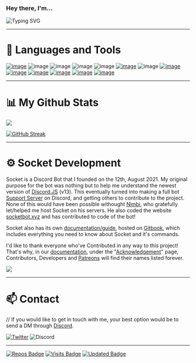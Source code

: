 ### Hey there, I'm...
![Typing SVG](https://readme-typing-svg.herokuapp.com?color=%2300DDFF&vCenter=true&width=600&lines=MountainTiger144;A+Full+Stack+Developer;A+Discord+Bot+Creator;Always+Learning+New+Skills)

-------------------
# 🧱 Languages and Tools

[![image](https://img.shields.io/badge/Visual_Studio_Code-0078D4?style=for-the-badge&logo=visual%20studio%20code&logoColor=white)](https://code.visualstudio.com/)
![image](https://img.shields.io/badge/HTML-239120?style=for-the-badge&logo=html5&logoColor=white) 
![image](https://img.shields.io/badge/CSS-239120?&style=for-the-badge&logo=css3&logoColor=white)
![image](https://img.shields.io/badge/JavaScript-F7DF1E?style=for-the-badge&logo=javascript&logoColor=black)
![image](https://img.shields.io/badge/json-5E5C5C?style=for-the-badge&logo=json&logoColor=white)
[![image](https://img.shields.io/badge/Node.js-339933?style=for-the-badge&logo=nodedotjs&logoColor=white)](https://nodejs.org/en/)
![image](https://img.shields.io/badge/npm-CB3837?style=for-the-badge&logo=npm&logoColor=white)
[![image](https://img.shields.io/badge/Git-F05032?style=for-the-badge&logo=git&logoColor=whit)](https://git-scm.com/)
[![image](https://img.shields.io/badge/Google_chrome-4285F4?style=for-the-badge&logo=Google-chrome&logoColor=white)](https://www.google.co.uk/chrome/)
[![image](https://img.shields.io/badge/Windows-0078D6?style=for-the-badge&logo=windows&logoColor=white)](https://www.microsoft.com/en-au/windows)
[![image](https://img.shields.io/badge/Adobe%20Premiere%20Pro-9999FF?style=for-the-badge&logo=Adobe%20Premiere%20Pro&logoColor=white)](https://www.adobe.com/products/premiere.html)
[![image](https://img.shields.io/badge/Adobe%20Photoshop-31A8FF?style=for-the-badge&logo=Adobe%20Photoshop&logoColor=black)](https://www.adobe.com/products/photoshop.html)
[![image](https://img.shields.io/badge/Spotify-1ED760?&style=for-the-badge&logo=spotify&logoColor=white)](https://open.spotify.com/)

-------------------

# 📊 My Github Stats

<a href="https://github.com/mountaintiger144">
  <img align="center" src="https://github-readme-stats.vercel.app/api?username=mountaintiger144&bg_color=12131A&title_color=7ad3ff&text_color=fff&show_icons=true&icon_color=7ad3ff" />
</a>

[![GitHub Streak](http://github-readme-streak-stats.herokuapp.com?user=MountainTiger144&theme=dark&background=12131A&stroke=FFFFFF&border=FFFFFF&ring=7AD3FF&fire=7AD3FF&currStreakNum=FFFFFF&sideNums=FFFFFF&currStreakLabel=CACACA&sideLabels=CACACA)](https://git.io/streak-stats)

-------------------

# ⚙ Socket Development

Socket is a Discord Bot that I founded on the 12th, August 2021. My original purpose for the bot was nothing but to help me understand the newest version of [Discord.JS](https://discord.js.org/) (v13). This eventually turned into making a full bot [Support Server](https://support.socketbot.xyz) on Discord, and getting others to contribute to the project. None of this would have been possible withought [Nimbi](https://github.com/PhantomNimbi), who gratefully let/helped me host Socket on his servers. He also coded the website [socketbot.xyz](https://socketbot.xyz) and has contributed to code of the bot!

Socket also has its own [documentation/guide](https://docs.socketbot.xyz/), hosted on [Gitbook](https://gitbook.io/), which includes everything you need to know about Socket and it's commands.

I'd like to thank everyone who've Contributed in any way to this project! That's why, in our [documentation](https://docs.socketbot.xyz/), under the "[Acknowledgement](https://docs.socketbot.xyz/other/acknowledgement)" page, Contributors, Developers and [Patreons](https://www.patreon.com/socketbot) will find their names listed forever.

<a href="https://github.com/Socket-Development/website">
  <img align="center" src="https://github-readme-stats.vercel.app/api/pin?username=socket-development&repo=website&title_color=7ad3ff&icon_color=7ad3ff&text_color=9f9f9f&bg_color=12131A&show_owner=true" />
</a>

-------------------

# 📫 Contact

// If you would like to get in touch with me, your best option would be to send a DM through [Discord](https://discord.com/).

<a href="https://twitter.com/MountainT144">![Twitter](https://img.shields.io/badge/MountainT144-%231DA1F2.svg?style=for-the-badge&logo=Twitter&logoColor=white)</a> 
![Discord](https://img.shields.io/badge/MountainTiger%239733-%237289DA.svg?style=for-the-badge&logo=discord&logoColor=white)

-------------------

[![Repos Badge](https://badges.pufler.dev/repos/mountaintiger144)](https://badges.pufler.dev) 
[![Visits Badge](https://badges.pufler.dev/visits/mountaintiger144/mountaintiger144)](https://badges.pufler.dev)
[![Updated Badge](https://badges.pufler.dev/updated/mountaintiger144/mountaintiger144)](https://badges.pufler.dev)
